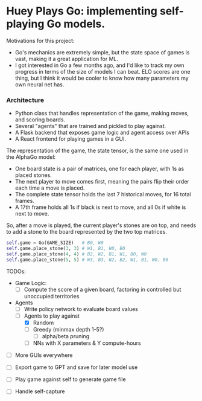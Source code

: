 # Huey Plays Go: implementing self-playing Go models. 

Motivations for this project: 
- Go's mechanics are extremely simple, but the state space of games is vast, making it a great application for ML.
- I got interested in Go a few months ago, and I'd like to track my own progress in terms of the size of models I can beat. ELO scores are one thing, but I think it would be cooler to know how many parameters my own neural net has. 


### Architecture

- Python class that handles representation of the game, making moves, and scoring boards. 
- Several "agents" that are trained and pickled to play against. 
- A Flask backend that exposes game logic and agent access over APIs
- A React frontend for playing games in a GUI. 

The representation of the game, the state tensor, is the same one used in the AlphaGo model:

- One board state is a pair of matrices, one for each player, with 1s as placed stones.
- The next player to move comes first, meaning the pairs flip their order each time a move is placed. 
- The complete state tensor holds the last 7 historical moves, for 16 total frames. 
- A 17th frame holds all 1s if black is next to move, and all 0s if white is next to move. 

So, after a move is played, the current player's stones are on top, and needs to add a stone to the board represented by the two top matrices. 

```python
self.game = Go(GAME_SIZE)   # B0, W0
self.game.place_stone(3, 3) # W1, B1, W0, B0
self.game.place_stone(4, 4) # B2, W2, B1, W1, B0, W0
self.game.place_stone(5, 5) # W3, B3, W2, B2, W1, B1, W0, B0
```

TODOs: 

- Game Logic: 
  - [ ] Compute the score of a given board, factoring in controlled but unoccupied territories

- Agents
  - [ ] Write policy network to evaluate board values
  - [ ] Agents to play against
    - [x] Random
    - [ ] Greedy (minmax depth 1-5?)
      - [ ] alpha/beta pruning
    - [ ] NNs with X parameters & Y compute-hours

- [ ] More GUIs everywhere
- [ ] Export game to GPT and save for later model use

- [ ] Play game against self to generate game file
- [ ] Handle self-capture